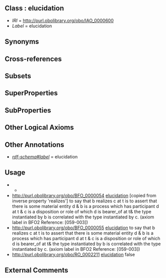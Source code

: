 
## Class : elucidation

 * *IRI* = http://purl.obolibrary.org/obo/IAO_0000600
 * *Label* = elucidation

## Synonyms


## Cross-references


## Subsets


## SuperProperties


## SubProperties


## Other Logical Axioms


## Other Annotations

 * *[rdf-schema#label](../../el/rdf-schema#label.md)* = elucidation

## Usage

 * -
 * http://purl.obolibrary.org/obo/BFO_0000054 [elucidation](../../IAO/00/IAO_0000600.md) [copied from inverse property 'realizes'] to say that b realizes c at t is to assert that there is some material entity d & b is a process which has participant d at t & c is a disposition or role of which d is bearer_of at t& the type instantiated by b is correlated with the type instantiated by c. (axiom label in BFO2 Reference: [059-003])
 * http://purl.obolibrary.org/obo/BFO_0000055 [elucidation](../../IAO/00/IAO_0000600.md) to say that b realizes c at t is to assert that there is some material entity d & b is a process which has participant d at t & c is a disposition or role of which d is bearer_of at t& the type instantiated by b is correlated with the type instantiated by c. (axiom label in BFO2 Reference: [059-003])
 * http://purl.obolibrary.org/obo/RO_0002211 [elucidation](../../IAO/00/IAO_0000600.md) false

## External Comments

